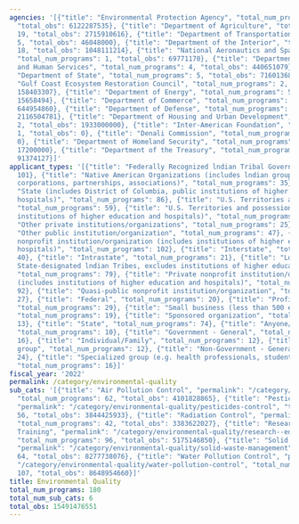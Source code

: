 ```yaml
---
agencies: '[{"title": "Environmental Protection Agency", "total_num_programs": 98,
  "total_obs": 6122287535}, {"title": "Department of Agriculture", "total_num_programs":
  19, "total_obs": 2715910616}, {"title": "Department of Transportation", "total_num_programs":
  5, "total_obs": 46048000}, {"title": "Department of the Interior", "total_num_programs":
  18, "total_obs": 1048111214}, {"title": "National Aeronautics and Space Administration",
  "total_num_programs": 1, "total_obs": 69771170}, {"title": "Department of Health
  and Human Services", "total_num_programs": 4, "total_obs": 440651079}, {"title":
  "Department of State", "total_num_programs": 5, "total_obs": 71601368}, {"title":
  "Gulf Coast Ecosystem Restoration Council", "total_num_programs": 2, "total_obs":
  158403307}, {"title": "Department of Energy", "total_num_programs": 5, "total_obs":
  15658494}, {"title": "Department of Commerce", "total_num_programs": 13, "total_obs":
  644954860}, {"title": "Department of Defense", "total_num_programs": 4, "total_obs":
  2116504781}, {"title": "Department of Housing and Urban Development", "total_num_programs":
  2, "total_obs": 1933000000}, {"title": "Inter-American Foundation", "total_num_programs":
  1, "total_obs": 0}, {"title": "Denali Commission", "total_num_programs": 1, "total_obs":
  0}, {"title": "Department of Homeland Security", "total_num_programs": 1, "total_obs":
  17200000}, {"title": "Department of the Treasury", "total_num_programs": 1, "total_obs":
  91374127}]'
applicant_types: '[{"title": "Federally Recognized lndian Tribal Governments", "total_num_programs":
  101}, {"title": "Native American Organizations (includes lndian groups, cooperatives,
  corporations, partnerships, associations)", "total_num_programs": 35}, {"title":
  "State (includes District of Columbia, public institutions of higher education and
  hospitals)", "total_num_programs": 86}, {"title": "U.S. Territories and possessions",
  "total_num_programs": 59}, {"title": "U.S. Territories and possessions (includes
  institutions of higher education and hospitals)", "total_num_programs": 59}, {"title":
  "Other private institutions/organizations", "total_num_programs": 25}, {"title":
  "Other public institution/organization", "total_num_programs": 47}, {"title": "Public
  nonprofit institution/organization (includes institutions of higher education and
  hospitals)", "total_num_programs": 102}, {"title": "Interstate", "total_num_programs":
  40}, {"title": "Intrastate", "total_num_programs": 21}, {"title": "Local (includes
  State-designated lndian Tribes, excludes institutions of higher education and hospitals",
  "total_num_programs": 79}, {"title": "Private nonprofit institution/organization
  (includes institutions of higher education and hospitals)", "total_num_programs":
  92}, {"title": "Quasi-public nonprofit institution/organization", "total_num_programs":
  27}, {"title": "Federal", "total_num_programs": 20}, {"title": "Profit organization",
  "total_num_programs": 29}, {"title": "Small business (less than 500 employees)",
  "total_num_programs": 19}, {"title": "Sponsored organization", "total_num_programs":
  13}, {"title": "State", "total_num_programs": 74}, {"title": "Anyone/general public",
  "total_num_programs": 10}, {"title": "Government - General", "total_num_programs":
  16}, {"title": "Individual/Family", "total_num_programs": 12}, {"title": "Minority
  group", "total_num_programs": 12}, {"title": "Non-Government - General", "total_num_programs":
  24}, {"title": "Specialized group (e.g. health professionals, students, veterans)",
  "total_num_programs": 16}]'
fiscal_year: '2022'
permalink: /category/environmental-quality
sub_cats: '[{"title": "Air Pollution Control", "permalink": "/category/environmental-quality/air-pollution-control",
  "total_num_programs": 62, "total_obs": 4101828865}, {"title": "Pesticides Control",
  "permalink": "/category/environmental-quality/pesticides-control", "total_num_programs":
  56, "total_obs": 3844425933}, {"title": "Radiation Control", "permalink": "/category/environmental-quality/radiation-control",
  "total_num_programs": 42, "total_obs": 3383622027}, {"title": "Research, Education,
  Training", "permalink": "/category/environmental-quality/research--education--training",
  "total_num_programs": 96, "total_obs": 5175146850}, {"title": "Solid Waste Management",
  "permalink": "/category/environmental-quality/solid-waste-management", "total_num_programs":
  64, "total_obs": 8277738076}, {"title": "Water Pollution Control", "permalink":
  "/category/environmental-quality/water-pollution-control", "total_num_programs":
  107, "total_obs": 8648954660}]'
title: Environmental Quality
total_num_programs: 180
total_num_sub_cats: 6
total_obs: 15491476551
---
```

